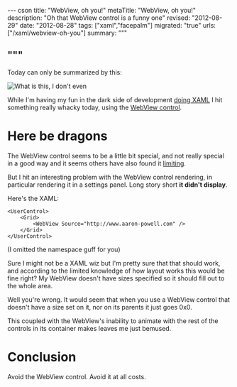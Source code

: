 --- cson
title: "WebView, oh you!"
metaTitle: "WebView, oh you!"
description: "Oh that WebView control is a funny one"
revised: "2012-08-29"
date: "2012-08-28"
tags: ["xaml","facepalm"]
migrated: "true"
urls: ["/xaml/webview-oh-you"]
summary: """

"""
---
Today can only be summarized by this:

![What is this, I don't even][1]

While I'm having my fun in the dark side of development [doing XAML][2] I hit something really whacky today, using the [WebView control][3].

# Here be dragons

The WebView control seems to be a little bit special, and not really special in a good way and it seems others have also found it [limiting][4].

But I hit an interesting problem with the WebView control rendering, in particular rendering it in a settings panel. Long story short **it didn't display**.

Here's the XAML:

    <UserControl>
        <Grid>
            <WebView Source="http://www.aaron-powell.com" />
        </Grid>
    </UserControl>

(I omitted the namespace guff for you)

Sure I might not be a XAML wiz but I'm pretty sure that that should work, and according to the limited knowledge of how layout works this would be fine right? My WebView doesn't have sizes specified so it should fill out to the whole area.

Well you're wrong. It would seem that when you use a WebView control that doesn't have a size set on it, nor on its parents it just goes 0x0.

This coupled with the WebView's inability to animate with the rest of the controls in its container makes leaves me just bemused.

# Conclusion

Avoid the WebView control. Avoid it at all costs.
 

  [1]: http://www.aaron-powell.com/get/memes/what-is-this-i-dont-even-spiderman.jpg
  [2]: http://www.aaron-powell.com/xaml/xaml-by-a-web-guy
  [3]: http://msdn.microsoft.com/en-us/library/windows/apps/windows.ui.xaml.controls.webview
  [4]: http://nicksnettravels.builttoroam.com/post/2012/04/21/Limitations-of-the-WebView-in-Windows-8-Metro-Apps.aspx